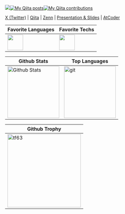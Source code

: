 ![](https://komarev.com/ghpvc/?username=tf63)[![My Qiita posts](https://qiita-badge.apiapi.app/s/tf63/posts.svg)](http://qiita.com/tf63)[![My Qiita contributions](https://qiita-badge.apiapi.app/s/tf63/contributions.svg)](http://qiita.com/tf63)

[X (Twitter)](https://twitter.com/tqfv63) | [Qiita](https://qiita.com/tf63) | [Zenn](https://zenn.dev/tf63) | [Presentation & Slides](https://www.docswell.com/user/8590143908) | [AtCoder](https://atcoder.jp/users/fuku63)

<!-- ################################################################################## -->
<!-- CONNECT -->
<!-- ################################################################################## -->
<!--
<h3 align="left">Connect with me:</h3>
<p align="left">
<a href="https://twitter.com/fuku63" target="blank"><img align="center" src="https://raw.githubusercontent.com/rahuldkjain/github-profile-readme-generator/master/src/images/icons/Social/twitter.svg" alt="fuku63" height="30" width="40" /></a>
<p align="left"> <a href="https://twitter.com/tqfv63" target="blank"><img src="https://img.shields.io/twitter/follow/tqfv63?logo=twitter&style=for-the-badge" alt="tqfv63" /></a> </p>
</p>-->

| Favorite Languages | Favorite Techs |
| --- | --- | 
|<img height=50.7px src="https://skillicons.dev/icons?i=py,go,ts,kotlin" /> |<img height=50.7px  src="https://skillicons.dev/icons?i=docker,react,next,unity,pytorch,mysql,postgres,gcp" />|

<!--
<h3 align="left">Favorite Techs:</h3>
<p align="left">
  <a href="https://skillicons.dev">
    <img src="https://skillicons.dev/icons?i=py,go,ts,kotlin" />
  </a>
</p>
<p align="left">
  <a href="https://skillicons.dev">
    <img src="https://skillicons.dev/icons?i=docker,react,next,unity,vercel,supabase,prisma,postgres" />
  </a>
</p>
-->

<!--<p align="left"> 
  <img alt="Top Langs" height="150px" src="https://github-readme-stats.vercel.app/api/top-langs/?username=tf63&layout=compact&show_icons=true&title_color=f6c32c&icon_color=f6c32c&text_color=9f9f9f&bg_color=151515&count_private=true&hide_border=true&hide=css,dockerfile&exclude_repo=atcoder" />
  <img alt="github stats" height="150px" src="https://github-readme-stats.vercel.app/api?username=tf63&show_icons=true&title_color=f6c32c&icon_color=f6c32c&text_color=9f9f9f&bg_color=151515&count_private=true&hide_border=true" />
</p>-->

| Github Stats | Top Languages |
| --- | --- |
| <img alt="Github Stats" height="170px" src="https://github-readme-stats.vercel.app/api?username=tf63&show_icons=true&theme=tokyonight&count_private=true&hide_border=true&rank_icon=github" />|<img height="170px" alt="git"  src="https://github-profile-summary-cards.vercel.app/api/cards/most-commit-language?username=tf63&count_private=true&theme=tokyonight&exclude=CSS,dockerfile" />|

| Github Trophy |
| --- |
|<img height="241px" src="https://github-profile-trophy.vercel.app/?username=tf63&no-frame=true&theme=tokyonight&column=6" alt="tf63" />|

<!-- ################################################################################## -->
<!-- DONUT -->
<!-- ################################################################################## -->
<!--
<p align="left"> 
  <img alt="git" width="40%" src="https://github-profile-summary-cards.vercel.app/api/cards/repos-per-language?username=tf63&count_private=true&text_color=9f9f9f&theme=tokyonight&exclude=CSS,dockerfile" />
  <img alt="git" width="40%" src="https://github-profile-summary-cards.vercel.app/api/cards/most-commit-language?username=tf63&count_private=true&theme=tokyonight&exclude=CSS,dockerfile" />
</p>

<!-- ################################################################################## -->
<!-- TECH LIST -->
<!-- ################################################################################## -->
<!--
<p align="left">
  <a href="https://skillicons.dev">
    <img src="https://skillicons.dev/icons?i=unity,cs,py" />
  </a>
</p>
<p align="left">
  <a href="https://skillicons.dev">
    <img src="https://skillicons.dev/icons?i=cpp,java,php,html,css,js" />
  </a>
</p>
<p align="left">
  <a href="https://skillicons.dev">
    <img src="https://skillicons.dev/icons?i=kotlin,androidstudio,postgres,figma" />
  </a>
</p>
<p align="left">
  <a href="https://skillicons.dev">
    <img src="https://skillicons.dev/icons?i=pytorch,linux,docker" />
  </a>
</p>
<p align="left">
  <a href="https://skillicons.dev">
    <img src="https://skillicons.dev/icons?i=django,laravel" />
  </a>
</p>
<p align="left">
  <a href="https://skillicons.dev">
    <img src="https://skillicons.dev/icons?i=go,ts,react,next,graphql,vercel,supabase" />
  </a>
</p>
-->
<!-- ################################################################################## -->

<!-- ################################################################################## -->
<!-- TECH LIST -->
<!-- ################################################################################## -->
<!--
<p align="left">
  <a href="https://skillicons.dev">
    <img src="https://skillicons.dev/icons?i=ts,react,next,unity,figma" />
  </a>
</p>
<p align="left">
  <a href="https://skillicons.dev">
    <img src="https://skillicons.dev/icons?i=go,postgres,mysql,kotlin,androidstudio" />
  </a>
</p>
<p align="left">
  <a href="https://skillicons.dev">
    <img src="https://skillicons.dev/icons?i=rails,svelte,vue,nuxt,gcp" />
  </a>
</p>
<p align="left">
  <a href="https://skillicons.dev">
    <img src="https://skillicons.dev/icons?i=nest,deno,flutter,terraform" />
  </a>
</p>
-->
<!-- ################################################################################## -->
